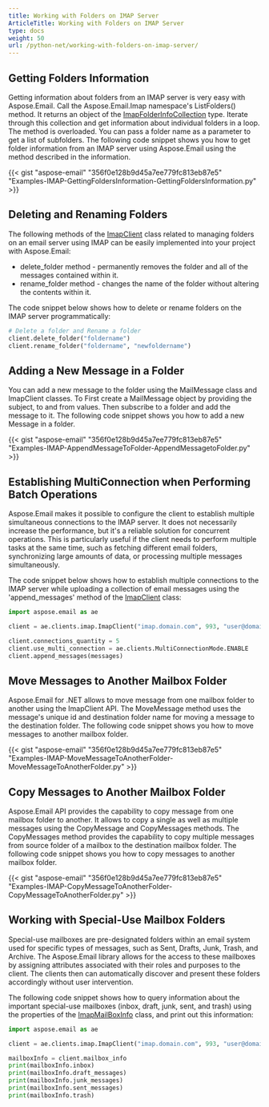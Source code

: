 ```yaml
---
title: Working with Folders on IMAP Server
ArticleTitle: Working with Folders on IMAP Server
type: docs
weight: 50
url: /python-net/working-with-folders-on-imap-server/
---
```



## **Getting Folders Information**
Getting information about folders from an IMAP server is very easy with Aspose.Email. Call the Aspose.Email.Imap namespace's ListFolders() method. It returns an object of the [ImapFolderInfoCollection](https://apireference.aspose.com/email/net/aspose.email.clients.imap/imapfolderinfocollection) type. Iterate through this collection and get information about individual folders in a loop. The method is overloaded. You can pass a folder name as a parameter to get a list of subfolders. The following code snippet shows you how to get folder information from an IMAP server using Aspose.Email using the method described in the information.



{{< gist "aspose-email" "356f0e128b9d45a7ee779fc813eb87e5" "Examples-IMAP-GettingFoldersInformation-GettingFoldersInformation.py" >}}

## **Deleting and Renaming Folders**

The following methods of the [ImapClient](https://reference.aspose.com/email/python-net/aspose.email.clients.imap/imapclient/#imapclient-class) class related to managing folders on an email server using IMAP can be easily implemented into your project with Aspose.Email:

- delete_folder method - permanently removes the folder and all of the messages contained within it.
- rename_folder method - changes the name of the folder without altering the contents within it.

The code snippet below shows how to delete or rename folders on the IMAP server programmatically:

```py
# Delete a folder and Rename a folder
client.delete_folder("foldername")
client.rename_folder("foldername", "newfoldername")
```

## **Adding a New Message in a Folder**
You can add a new message to the folder using the MailMessage class and ImapClient classes. To First create a MailMessage object by providing the subject, to and from values. Then subscribe to a folder and add the message to it. The following code snippet shows you how to add a new Message in a folder.



{{< gist "aspose-email" "356f0e128b9d45a7ee779fc813eb87e5" "Examples-IMAP-AppendMessageToFolder-AppendMessagetoFolder.py" >}}

## **Establishing MultiConnection when Performing Batch Operations**

Aspose.Email makes it possible to configure the client to establish multiple simultaneous connections to the IMAP server. It does not necessarily increase the performance, but it's a reliable solution for concurrent operations. This is particularly useful if the client needs to perform multiple tasks at the same time, such as fetching different email folders, synchronizing large amounts of data, or processing multiple messages simultaneously. 

The code snippet below shows how to establish multiple connections to the IMAP server while uploading a collection of email messages using the 'append_messages' method of the [ImapClient](https://reference.aspose.com/email/python-net/aspose.email.clients.imap/imapclient/#imapclient-class) class: 

```py
import aspose.email as ae

client = ae.clients.imap.ImapClient("imap.domain.com", 993, "user@domain.com", "pwd", ae.clients.SecurityOptions.SSL_IMPLICIT)

client.connections_quantity = 5
client.use_multi_connection = ae.clients.MultiConnectionMode.ENABLE
client.append_messages(messages)
```

## **Move Messages to Another Mailbox Folder**
Aspose.Email for .NET allows to move message from one mailbox folder to another using the ImapClient API. The MoveMessage method uses the message's unique id and destination folder name for moving a message to the destination folder. The following code snippet shows you how to move messages to another mailbox folder.



{{< gist "aspose-email" "356f0e128b9d45a7ee779fc813eb87e5" "Examples-IMAP-MoveMessageToAnotherFolder-MoveMessageToAnotherFolder.py" >}}
## **Copy Messages to Another Mailbox Folder**
Aspose.Email API provides the capability to copy message from one mailbox folder to another. It allows to copy a single as well as multiple messages using the CopyMessage and CopyMessages methods. The CopyMessages method provides the capability to copy multiple messages from source folder of a mailbox to the destination mailbox folder. The following code snippet shows you how to copy messages to another mailbox folder. 



{{< gist "aspose-email" "356f0e128b9d45a7ee779fc813eb87e5" "Examples-IMAP-CopyMessageToAnotherFolder-CopyMessageToAnotherFolder.py" >}}

## **Working with Special-Use Mailbox Folders**

Special-use mailboxes are pre-designated folders within an email system used for specific types of messages, such as Sent, Drafts, Junk, Trash, and Archive. The Aspose.Email library allows for the access to these mailboxes by assigning attributes associated with their roles and purposes to the client. The clients then can automatically discover and present these folders accordingly without user intervention.

The following code snippet shows how to query information about the important special-use mailboxes (inbox, draft, junk, sent, and trash) using the properties of the [ImapMailBoxInfo](https://reference.aspose.com/email/python-net/aspose.email.clients.imap/imapmailboxinfo/#imapmailboxinfo-class) class, and print out this information:

```py
import aspose.email as ae

client = ae.clients.imap.ImapClient("imap.domain.com", 993, "user@domain.com", "pwd", ae.clients.SecurityOptions.SSL_IMPLICIT)

mailboxInfo = client.mailbox_info
print(mailboxInfo.inbox)
print(mailboxInfo.draft_messages)
print(mailboxInfo.junk_messages)
print(mailboxInfo.sent_messages)
print(mailboxInfo.trash)
```
